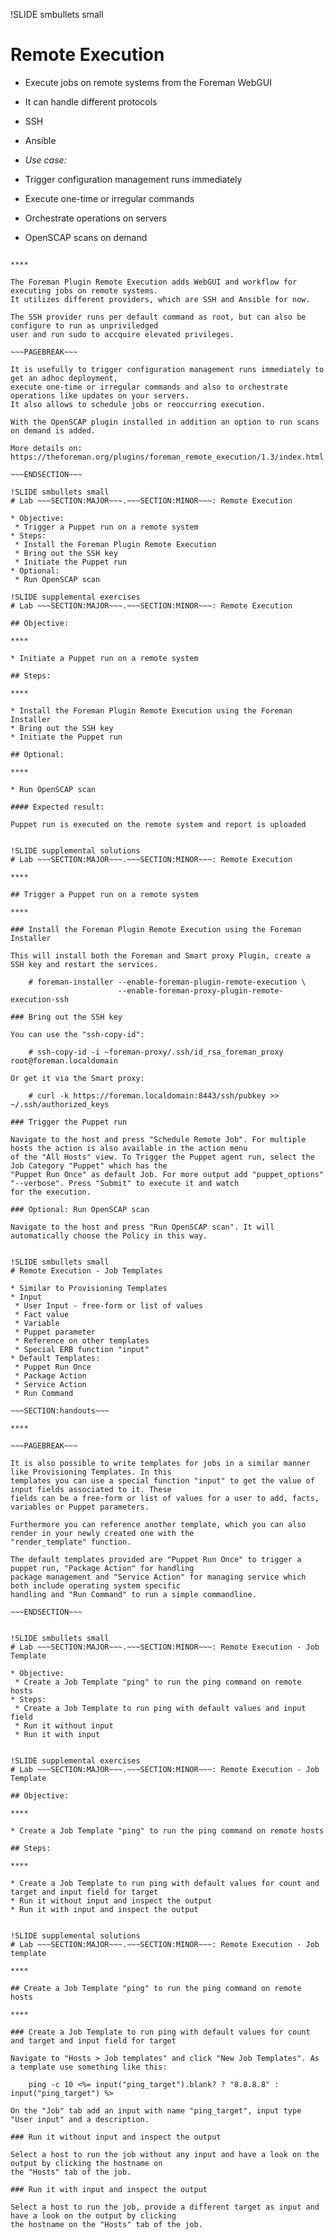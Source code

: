 !SLIDE smbullets small
# Remote Execution

* Execute jobs on remote systems from the Foreman WebGUI
* It can handle different protocols
 * SSH
 * Ansible

* _Use case:_ 
 * Trigger configuration management runs immediately
 * Execute one-time or irregular commands
 * Orchestrate operations on servers
 * OpenSCAP scans on demand

~~~SECTION:handouts~~~

****

The Foreman Plugin Remote Execution adds WebGUI and workflow for executing jobs on remote systems.
It utilizes different providers, which are SSH and Ansible for now.

The SSH provider runs per default command as root, but can also be configure to run as unpriviledged
user and run sudo to accquire elevated privileges.

~~~PAGEBREAK~~~

It is usefully to trigger configuration management runs immediately to get an adhoc deployment,
execute one-time or irregular commands and also to orchestrate operations like updates on your servers.
It also allows to schedule jobs or reoccurring execution.

With the OpenSCAP plugin installed in addition an option to run scans on demand is added.

More details on: https://theforeman.org/plugins/foreman_remote_execution/1.3/index.html

~~~ENDSECTION~~~

!SLIDE smbullets small
# Lab ~~~SECTION:MAJOR~~~.~~~SECTION:MINOR~~~: Remote Execution

* Objective:
 * Trigger a Puppet run on a remote system
* Steps:
 * Install the Foreman Plugin Remote Execution
 * Bring out the SSH key
 * Initiate the Puppet run
* Optional:
 * Run OpenSCAP scan

!SLIDE supplemental exercises
# Lab ~~~SECTION:MAJOR~~~.~~~SECTION:MINOR~~~: Remote Execution

## Objective:

****

* Initiate a Puppet run on a remote system

## Steps:

****

* Install the Foreman Plugin Remote Execution using the Foreman Installer
* Bring out the SSH key
* Initiate the Puppet run

## Optional:

****

* Run OpenSCAP scan

#### Expected result:

Puppet run is executed on the remote system and report is uploaded


!SLIDE supplemental solutions
# Lab ~~~SECTION:MAJOR~~~.~~~SECTION:MINOR~~~: Remote Execution

****

## Trigger a Puppet run on a remote system

****

### Install the Foreman Plugin Remote Execution using the Foreman Installer

This will install both the Foreman and Smart proxy Plugin, create a SSH key and restart the services.

    # foreman-installer --enable-foreman-plugin-remote-execution \
                        --enable-foreman-proxy-plugin-remote-execution-ssh

### Bring out the SSH key

You can use the "ssh-copy-id":

    # ssh-copy-id -i ~foreman-proxy/.ssh/id_rsa_foreman_proxy root@foreman.localdomain

Or get it via the Smart proxy:

    # curl -k https://foreman.localdomain:8443/ssh/pubkey >> ~/.ssh/authorized_keys

### Trigger the Puppet run

Navigate to the host and press "Schedule Remote Job". For multiple hosts the action is also available in the action menu
of the "All Hosts" view. To Trigger the Puppet agent run, select the Job Category "Puppet" which has the
"Puppet Run Once" as default Job. For more output add "puppet_options" "--verbose". Press "Submit" to execute it and watch
for the execution.

### Optional: Run OpenSCAP scan

Navigate to the host and press "Run OpenSCAP scan". It will automatically choose the Policy in this way.


!SLIDE smbullets small
# Remote Execution - Job Templates

* Similar to Provisioning Templates
* Input
 * User Input - free-form or list of values
 * Fact value
 * Variable
 * Puppet parameter
 * Reference on other templates
 * Special ERB function "input"
* Default Templates:
 * Puppet Run Once
 * Package Action
 * Service Action
 * Run Command

~~~SECTION:handouts~~~

****

~~~PAGEBREAK~~~

It is also possible to write templates for jobs in a similar manner like Provisioning Templates. In this
templates you can use a special function "input" to get the value of input fields associated to it. These
fields can be a free-form or list of values for a user to add, facts, variables or Puppet parameters. 

Furthermore you can reference another template, which you can also render in your newly created one with the
"render_template" function.

The default templates provided are "Puppet Run Once" to trigger a puppet run, "Package Action" for handling
package management and "Service Action" for managing service which both include operating system specific 
handling and "Run Command" to run a simple commandline.

~~~ENDSECTION~~~


!SLIDE smbullets small
# Lab ~~~SECTION:MAJOR~~~.~~~SECTION:MINOR~~~: Remote Execution - Job Template

* Objective:
 * Create a Job Template "ping" to run the ping command on remote hosts
* Steps:
 * Create a Job Template to run ping with default values and input field
 * Run it without input
 * Run it with input


!SLIDE supplemental exercises
# Lab ~~~SECTION:MAJOR~~~.~~~SECTION:MINOR~~~: Remote Execution - Job Template

## Objective:

****

* Create a Job Template "ping" to run the ping command on remote hosts

## Steps:

****

* Create a Job Template to run ping with default values for count and target and input field for target
* Run it without input and inspect the output
* Run it with input and inspect the output


!SLIDE supplemental solutions
# Lab ~~~SECTION:MAJOR~~~.~~~SECTION:MINOR~~~: Remote Execution - Job template

****

## Create a Job Template "ping" to run the ping command on remote hosts

****

### Create a Job Template to run ping with default values for count and target and input field for target

Navigate to "Hosts > Job templates" and click "New Job Templates". As a template use something like this:

    ping -c 10 <%= input("ping_target").blank? ? "8.8.8.8" : input("ping_target") %>

On the "Job" tab add an input with name "ping_target", input type "User input" and a description.

### Run it without input and inspect the output

Select a host to run the job without any input and have a look on the output by clicking the hostname on
the "Hosts" tab of the job.

### Run it with input and inspect the output

Select a host to run the job, provide a different target as input and have a look on the output by clicking
the hostname on the "Hosts" tab of the job.

